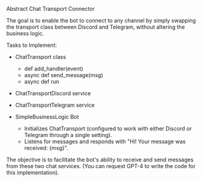 Abstract Chat Transport Connector

The goal is to enable the bot to connect to any channel by simply swapping the transport class between Discord and Telegram, without altering the business logic.

Tasks to Implement:
- ChatTransport class
  - def add_handler(event)
  - async def send_message(msg)
  - async def run

- ChatTransportDiscord service
- ChatTransportTelegram service

- SimpleBusinessLogic Bot
  - Initializes ChatTransport (configured to work with either Discord or Telegram through a single setting).
  - Listens for messages and responds with "Hi! Your message was received: {msg}".

The objective is to facilitate the bot's ability to receive and send messages from these two chat services. (You can request GPT-4 to write the code for this implementation).
